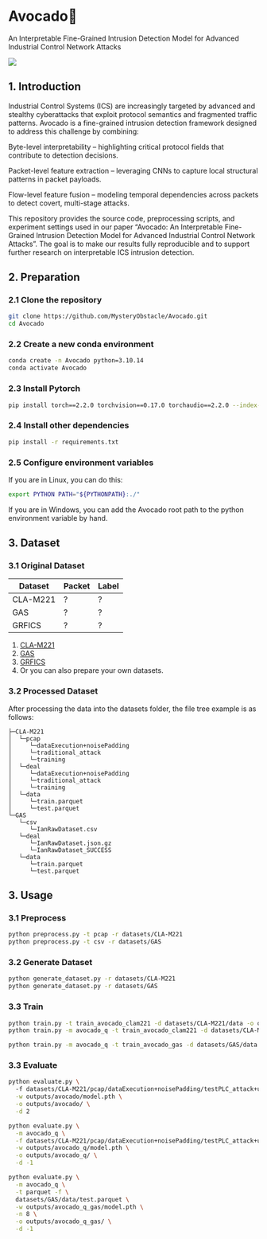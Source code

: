 # Avocado🥑
An Interpretable Fine-Grained Intrusion Detection Model for Advanced Industrial Control Network Attacks

![](./img/Avocado.svg)

## 1. Introduction
Industrial Control Systems (ICS) are increasingly targeted by advanced and stealthy cyberattacks that exploit protocol semantics and fragmented traffic patterns.
Avocado is a fine-grained intrusion detection framework designed to address this challenge by combining:

Byte-level interpretability – highlighting critical protocol fields that contribute to detection decisions.

Packet-level feature extraction – leveraging CNNs to capture local structural patterns in packet payloads.

Flow-level feature fusion – modeling temporal dependencies across packets to detect covert, multi-stage attacks.

This repository provides the source code, preprocessing scripts, and experiment settings used in our paper “Avocado: An Interpretable Fine-Grained Intrusion Detection Model for Advanced Industrial Control Network Attacks”. The goal is to make our results fully reproducible and to support further research on interpretable ICS intrusion detection.

## 2. Preparation
### 2.1 Clone the repository
```bash
git clone https://github.com/MysteryObstacle/Avocado.git
cd Avocado
```
### 2.2 Create a new conda environment
```bash
conda create -n Avocado python=3.10.14
conda activate Avocado
```
### 2.3 Install Pytorch
```bash
pip install torch==2.2.0 torchvision==0.17.0 torchaudio==2.2.0 --index-url https://download.pytorch.org/whl/cu121
```
### 2.4 Install other dependencies
```bash
pip install -r requirements.txt
```
### 2.5 Configure environment variables
If you are in Linux, you can do this:
```bash
export PYTHON PATH="${PYTHONPATH}:./"
```
If you are in Windows, you can add the Avocado root path to the python environment variable by hand.

## 3. Dataset
### 3.1 Original Dataset
| Dataset       | Packet | Label |
|---------------|--------|-------|
| CLA-M221      | ?      | ?     |
| GAS           | ?      | ?     |
| GRFICS        | ?      | ?     |
1. [CLA-M221]()
2. [GAS]()
3. [GRFICS]()
4. Or you can also prepare your own datasets.
### 3.2 Processed Dataset
After processing the data into the datasets folder, the file tree example is as follows:
```
├─CLA-M221
│  └─pcap
│     └─dataExecution+noisePadding
│     └─traditional_attack
│     └─training
│  └─deal
│     └─dataExecution+noisePadding
│     └─traditional_attack
│     └─training
│  └─data
│     └─train.parquet
│     └─test.parquet
└─GAS
   └─csv
      └─IanRawDataset.csv
   └─deal
      └─IanRawDataset.json.gz
      └─IanRawDataset_SUCCESS      
   └─data
      └─train.parquet
      └─test.parquet
```

## 3. Usage
### 3.1 Preprocess
```bash
python preprocess.py -t pcap -r datasets/CLA-M221
python preprocess.py -t csv -r datasets/GAS
```
### 3.2 Generate Dataset
```bash
python generate_dataset.py -r datasets/CLA-M221
python generate_dataset.py -r datasets/GAS
```
### 3.3 Train
```bash
python train.py -t train_avocado_clam221 -d datasets/CLA-M221/data -o outputs/avocado -l logs/avocado -c configs/avocado.json
python train.py -m avocado_q -t train_avocado_clam221 -d datasets/CLA-M221/data -o outputs/avocado_q -l logs/avocado_q -c configs/avocado_q.json

python train.py -m avocado_q -t train_avocado_gas -d datasets/GAS/data -o outputs/avocado_q_gas -l logs/avocado_q_gas -c configs/avocado_q_gas.json
```
### 3.3 Evaluate
```bash
python evaluate.py \ 
  -f datasets/CLA-M221/pcap/dataExecution+noisePadding/testPLC_attack+unknown.pcapng \
  -w outputs/avocado/model.pth \
  -o outputs/avocado/ \
  -d 2

python evaluate.py \
  -m avocado_q \
  -f datasets/CLA-M221/pcap/dataExecution+noisePadding/testPLC_attack+unknown.pcapng \
  -w outputs/avocado_q/model.pth \
  -o outputs/avocado_q/ \
  -d -1

python evaluate.py \
  -m avocado_q \
  -t parquet -f \
  datasets/GAS/data/test.parquet \
  -w outputs/avocado_q_gas/model.pth \
  -n 8 \
  -o outputs/avocado_q_gas/ \
  -d -1
```
